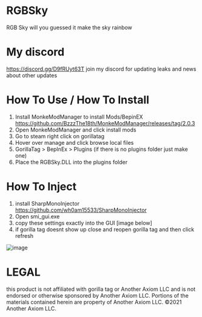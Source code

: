 # RGBSky
RGB Sky will you guessed it make the sky rainbow

# My discord
https://discord.gg/D9fRUyt63T
join my discord for updating leaks and news about other updates

# How To Use / How To Install
1. Install MonkeModManager to install Mods/BepinEX
https://github.com/BzzzThe18th/MonkeModManager/releases/tag/2.0.3
2. Open MonkeModManager and click install mods
3. Go to steam right click on gorillatag
4. Hover over manage and click browse local files
5. GorillaTag > BepInEx > Plugins (if there is no plugins folder just make one)
6. Place the RGBSky.DLL into the plugins folder

# How To Inject
1. install SharpMonoInjector https://github.com/wh0am15533/SharpMonoInjector
2. Open smi_gui.exe
3. copy these settings exactly into the GUI [image below]
5. if gorilla tag doesnt show up close and reopen gorilla tag and then click refresh

![image](https://github.com/user-attachments/assets/d86f98f4-ab95-4233-844f-9fbd167a7664)

# LEGAL
this product is not affiliated with gorilla tag or 
Another Axiom LLC and is not endorsed or
otherwise sponsored by Another Axiom LLC.
Portions of the materials contained herein are 
property of Another Axiom LLC. ©2021 Another 
Axiom LLC.
